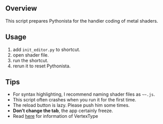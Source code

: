 ## Overview
This script prepares Pythonista for the handier coding of metal shaders.

## Usage
1. add `init_editor.py` to shortcut.
2. open shader file.
3. run the shortcut.
4. rerun it to reset Pythonista.

## Tips
- For syntax highlighting, I recommend naming shader files as `~~.js`.
- This script often crashes when you run it for the first time.
- The reload button is lazy. Please push him some times.
- **Don’t change the tab**, the app certainly freeze.
- Read [here](https://developer.apple.com/documentation/metal/mtlprimitivetype?language=objc) for information of VertexType
